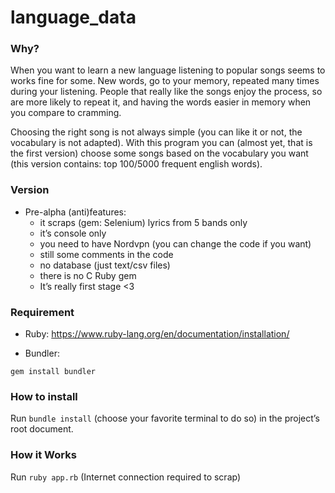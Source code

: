 ﻿# language_data


### Why?

When you want to learn a new language listening to popular songs seems to works fine for some. New words, go to your memory, repeated many times during your listening. People that really like the songs enjoy the process, so are more likely to repeat it, and having the words easier in memory when you compare to cramming.

Choosing the right song is not always simple (you can like it or not, the vocabulary is not adapted). With this program you can (almost yet, that is the first version) choose some songs based on the vocabulary you want (this version contains: top 100/5000 frequent english words).


### Version

- Pre-alpha (anti)features:
	- it scraps (gem: Selenium) lyrics from 5 bands only
	- it’s console only
	- you need to have Nordvpn (you can change the code if you want)
	- still some comments in the code
	- no database (just text/csv files)
	- there is no C Ruby gem
	- It’s really first stage <3

### Requirement

- Ruby: https://www.ruby-lang.org/en/documentation/installation/

- Bundler:

```
gem install bundler
```

### How to install

Run `bundle install` (choose your favorite terminal to do so) in the project’s root document.


### How it Works

Run `ruby app.rb` (Internet connection required to scrap)
